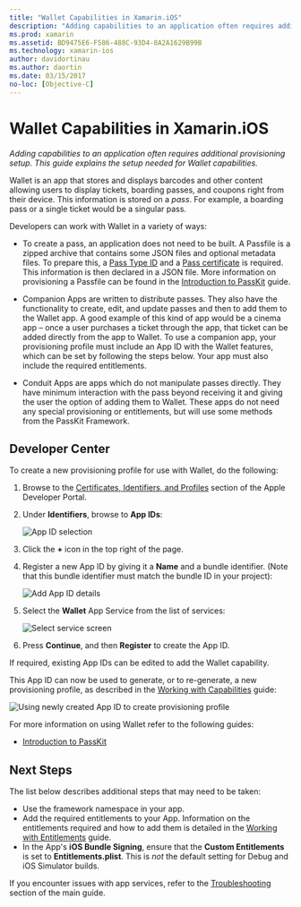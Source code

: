 ```yaml
---
title: "Wallet Capabilities in Xamarin.iOS"
description: "Adding capabilities to an application often requires additional provisioning setup. This guide explains the setup needed for Wallet capabilities."
ms.prod: xamarin
ms.assetid: BD9475E6-F586-488C-93D4-8A2A1629B99B
ms.technology: xamarin-ios
author: davidortinau
ms.author: daortin
ms.date: 03/15/2017
no-loc: [Objective-C]
---
```


# Wallet Capabilities in Xamarin.iOS

_Adding capabilities to an application often requires additional provisioning setup. This guide explains the setup needed for Wallet capabilities._

Wallet is an app that stores and displays barcodes and other content allowing users to display tickets, boarding passes, and coupons right from their device. This information is stored on a _pass_. For example, a boarding pass or a single ticket would be a singular pass. 

Developers can work with Wallet in a variety of ways:

* To create a pass, an application does not need to be built. A Passfile is a zipped archive that contains some JSON files and optional metadata files. To prepare this, a [Pass Type ID](~/ios/platform/passkit.md) and a [Pass certificate](~/ios/platform/passkit.md) is required. This information is then declared in a JSON file. More information on provisioning a Passfile can be found in the [Introduction to PassKit](~/ios/platform/passkit.md) guide.

* Companion Apps are written to distribute passes. They also have the functionality to create, edit, and update passes and then to add them to the Wallet app. A good example of this kind of app would be a cinema app – once a user purchases a ticket through the app, that ticket can be added directly from the app to Wallet. To use a companion app, your provisioning profile must include an App ID with the Wallet features, which can be set by following the steps below. Your app must also include the required entitlements.

* Conduit Apps are apps which do not manipulate passes directly. They have minimum interaction with the pass beyond receiving it and giving the user the option of adding them to Wallet. These apps do not need any special provisioning or entitlements, but will use some methods from the PassKit Framework.

## Developer Center

To create a new provisioning profile for use with Wallet, do the following:

1. Browse to the [Certificates, Identifiers, and Profiles](https://developer.apple.com/account/ios/certificate/) section of the Apple Developer Portal.
2. Under **Identifiers**, browse to **App IDs**: 
    
    ![App ID selection](wallet-capabilities-images/image17.png)

3. Click the **+** icon in the top right of the page.
4. Register a new App ID by giving it a **Name** and a bundle identifier. (Note that this bundle identifier must match the bundle ID in your project):
   
    ![Add App ID details](wallet-capabilities-images/image18.png)

5. Select the **Wallet** App Service from the list of services:
    
    ![Select service screen](wallet-capabilities-images/image19.png)

6. Press **Continue**, and then **Register** to create the App ID.

If required, existing App IDs can be edited to add the Wallet capability.

This App ID can now be used to generate, or to re-generate, a new provisioning profile, as described in the [Working with Capabilities](~/ios/deploy-test/provisioning/capabilities/index.md) guide:

![Using newly created App ID to create provisioning profile](wallet-capabilities-images/image20.png)

For more information on using Wallet refer to the following guides:

* [Introduction to PassKit](~/ios/platform/passkit.md)

## Next Steps

The list below describes additional steps that may need to be taken:

* Use the framework namespace in your app.
* Add the required entitlements to your App. Information on the entitlements required and how to add them is detailed in the [Working with Entitlements](~/ios/deploy-test/provisioning/entitlements.md) guide.
* In the App's **iOS Bundle Signing**, ensure that the **Custom Entitlements** is set to **Entitlements.plist**. This is _not_ the default setting for Debug and iOS Simulator builds.

If you encounter issues with app services, refer to the [Troubleshooting](~/ios/deploy-test/provisioning/capabilities/index.md) section of the main guide.

